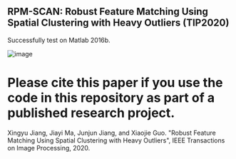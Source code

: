 ##  RPM-SCAN: Robust Feature Matching Using Spatial Clustering with Heavy Outliers (TIP2020)
 Successfully test on Matlab 2016b.

 
 
![image](https://github.com/StaRainJ/RPM-SCAN/Screenshots/RFM-SCAN_results.png)
 
# Please cite this paper if you use the code in this repository as part of a published research project.

 Xingyu Jiang, Jiayi Ma, Junjun Jiang, and Xiaojie Guo. "Robust Feature Matching Using Spatial Clustering with Heavy Outliers", IEEE Transactions on Image Processing, 2020.
